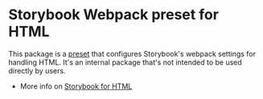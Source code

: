 # Storybook Webpack preset for HTML

This package is a [preset](https://storybook.js.org/docs/html/addons/writing-presets#presets-api) that configures Storybook's webpack settings for handling HTML.
It's an internal package that's not intended to be used directly by users.

- More info on [Storybook for HTML](https://storybook.js.org/docs/html/get-started)
